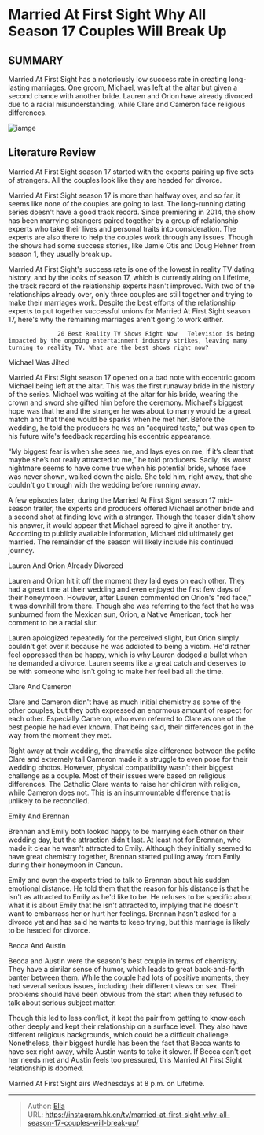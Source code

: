 # Married At First Sight Why All Season 17 Couples Will Break Up


## SUMMARY 



  Married At First Sight has a notoriously low success rate in creating long-lasting marriages.   One groom, Michael, was left at the altar but given a second chance with another bride.   Lauren and Orion have already divorced due to a racial misunderstanding, while Clare and Cameron face religious differences.  

![iamge](https://static1.srcdn.com/wordpress/wp-content/uploads/2024/01/married-at-first-sight_-why-all-season-17-couples-will-break-up.jpg)

## Literature Review
Married At First Sight season 17 started with the experts pairing up five sets of strangers. All the couples look like they are headed for divorce.




Married At First Sight season 17 is more than halfway over, and so far, it seems like none of the couples are going to last. The long-running dating series doesn&#39;t have a good track record. Since premiering in 2014, the show has been marrying strangers paired together by a group of relationship experts who take their lives and personal traits into consideration. The experts are also there to help the couples work through any issues. Though the shows had some success stories, like Jamie Otis and Doug Hehner from season 1, they usually break up.




Married At First Sight&#39;s success rate is one of the lowest in reality TV dating history, and by the looks of season 17, which is currently airing on Lifetime, the track record of the relationship experts hasn&#39;t improved. With two of the relationships already over, only three couples are still together and trying to make their marriages work. Despite the best efforts of the relationship experts to put together successful unions for Married At First Sight season 17, here&#39;s why the remaining marriages aren&#39;t going to work either.

                  20 Best Reality TV Shows Right Now   Television is being impacted by the ongoing entertainment industry strikes, leaving many turning to reality TV. What are the best shows right now?    


 Michael Was Jilted 
          




Married At First Sight season 17 opened on a bad note with eccentric groom Michael being left at the altar. This was the first runaway bride in the history of the series. Michael was waiting at the altar for his bride, wearing the crown and sword she gifted him before the ceremony. Michael&#39;s biggest hope was that he and the stranger he was about to marry would be a great match and that there would be sparks when he met her. Before the wedding, he told the producers he was an “acquired taste,” but was open to his future wife&#39;s feedback regarding his eccentric appearance.

“My biggest fear is when she sees me, and lays eyes on me, if it’s clear that maybe she’s not really attracted to me,” he told producers. Sadly, his worst nightmare seems to have come true when his potential bride, whose face was never shown, walked down the aisle. She told him, right away, that she couldn&#39;t go through with the wedding before running away.

A few episodes later, during the Married At First Signt season 17 mid-season trailer, the experts and producers offered Michael another bride and a second shot at finding love with a stranger. Though the teaser didn&#39;t show his answer, it would appear that Michael agreed to give it another try. According to publicly available information, Michael did ultimately get married. The remainder of the season will likely include his continued journey.






 Lauren And Orion Already Divorced 
         

Lauren and Orion hit it off the moment they laid eyes on each other. They had a great time at their wedding and even enjoyed the first few days of their honeymoon. However, after Lauren commented on Orion&#39;s &#34;red face,&#34; it was downhill from there. Though she was referring to the fact that he was sunburned from the Mexican sun, Orion, a Native American, took her comment to be a racial slur.

Lauren apologized repeatedly for the perceived slight, but Orion simply couldn&#39;t get over it because he was addicted to being a victim. He&#39;d rather feel oppressed than be happy, which is why Lauren dodged a bullet when he demanded a divorce. Lauren seems like a great catch and deserves to be with someone who isn&#39;t going to make her feel bad all the time.






 Clare And Cameron 
          

Clare and Cameron didn&#39;t have as much initial chemistry as some of the other couples, but they both expressed an enormous amount of respect for each other. Especially Cameron, who even referred to Clare as one of the best people he had ever known. That being said, their differences got in the way from the moment they met.

Right away at their wedding, the dramatic size difference between the petite Clare and extremely tall Cameron made it a struggle to even pose for their wedding photos. However, physical compatibility wasn&#39;t their biggest challenge as a couple. Most of their issues were based on religious differences. The Catholic Clare wants to raise her children with religion, while Cameron does not. This is an insurmountable difference that is unlikely to be reconciled.






 Emily And Brennan 
          

Brennan and Emily both looked happy to be marrying each other on their wedding day, but the attraction didn&#39;t last. At least not for Brennan, who made it clear he wasn&#39;t attracted to Emily. Although they initially seemed to have great chemistry together, Brennan started pulling away from Emily during their honeymoon in Cancun.

Emily and even the experts tried to talk to Brennan about his sudden emotional distance. He told them that the reason for his distance is that he isn&#39;t as attracted to Emily as he&#39;d like to be. He refuses to be specific about what it is about Emily that he isn&#39;t attracted to, implying that he doesn&#39;t want to embarrass her or hurt her feelings. Brennan hasn&#39;t asked for a divorce yet and has said he wants to keep trying, but this marriage is likely to be headed for divorce.






 Becca And Austin 
          

Becca and Austin were the season&#39;s best couple in terms of chemistry. They have a similar sense of humor, which leads to great back-and-forth banter between them. While the couple had lots of positive moments, they had several serious issues, including their different views on sex. Their problems should have been obvious from the start when they refused to talk about serious subject matter.

Though this led to less conflict, it kept the pair from getting to know each other deeply and kept their relationship on a surface level. They also have different religious backgrounds, which could be a difficult challenge. Nonetheless, their biggest hurdle has been the fact that Becca wants to have sex right away, while Austin wants to take it slower. If Becca can&#39;t get her needs met and Austin feels too pressured, this Married At First Sight relationship is doomed.






Married At First Sight airs Wednesdays at 8 p.m. on Lifetime.





---

> Author: [Ella](https://instagram.hk.cn/)  
> URL: https://instagram.hk.cn/tv/married-at-first-sight-why-all-season-17-couples-will-break-up/  


